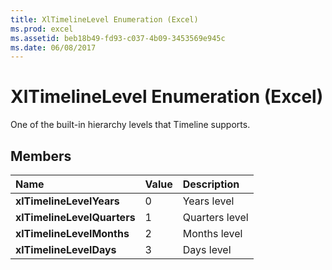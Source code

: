```yaml
---
title: XlTimelineLevel Enumeration (Excel)
ms.prod: excel
ms.assetid: beb18b49-fd93-c037-4b09-3453569e945c
ms.date: 06/08/2017
---
```



# XlTimelineLevel Enumeration (Excel)

One of the built-in hierarchy levels that Timeline supports.


## Members



|Name|Value|Description|
|:-----|:-----|:-----|
| **xlTimelineLevelYears**|0|Years level|
| **xlTimelineLevelQuarters**|1|Quarters level|
| **xlTimelineLevelMonths**|2|Months level|
| **xlTimelineLevelDays**|3|Days level|

